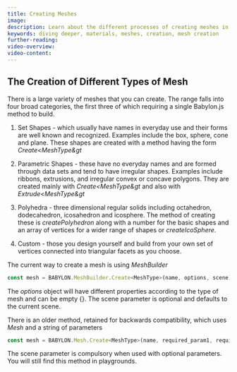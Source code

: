 ```yaml
---
title: Creating Meshes
image: 
description: Learn about the different processes of creating meshes in Babylon.js.
keywords: diving deeper, materials, meshes, creation, mesh creation
further-reading:
video-overview:
video-content:
---
```


## The Creation of Different Types of Mesh
There is a large variety of meshes that you can create. The range falls into four broad categories, the first three of which requiring a single Babylon.js method to build.

1. Set Shapes - which usually have names in everyday use and their forms are well known and recognized. Examples include the box, sphere, cone and plane. These shapes are created with a method having the form *Create&lt;MeshType&gt*

2. Parametric Shapes - these have no everyday names and are formed through data sets and tend to have irregular shapes. Examples include ribbons, extrusions, and irregular convex or concave polygons. They are created mainly with *Create&lt;MeshType&gt* and also with *Extrude&lt;MeshType&gt*

3. Polyhedra - three dimensional regular solids including octahedron, dodecahedron, icosahedron and icosphere. The method of creating these is *createPolyhedron* along with a number for the basic shapes and an array of vertices for a wider range of shapes or *createIcoSphere*.

4. Custom - those you design yourself and build from your own set of vertices connected into triangular facets as you choose.


The current way to create a mesh is using *MeshBuilder*
```javascript
const mesh = BABYLON.MeshBuilder.Create<MeshType>(name, options, scene);
```
The *options* object will have different properties according to the type of mesh and can be empty {}. The scene parameter is optional and defaults to the current scene.

There is an older method, retained for backwards compatibility, which uses *Mesh* and a string of parameters

```javascript
const mesh = BABYLON.Mesh.Create<MeshType>(name, required_param1, required_param2, ..., scene, optional_parameter1, ........);
```
The scene parameter is compulsory when used with optional parameters. You will still find this method in playgrounds.


